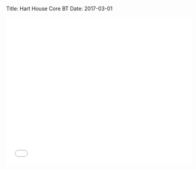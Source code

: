 Title: Hart House Core BT
Date: 2017-03-01

<embed src="{filename}/posters/2017/march-hart-house.pdf" width='500px' height='400px'/>
